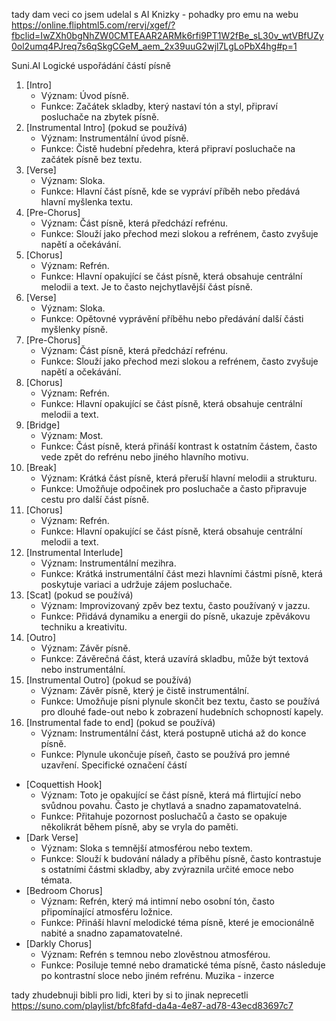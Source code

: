tady dam veci co jsem udelal s AI
Knizky - pohadky pro emu na webu
https://online.fliphtml5.com/rervj/xgef/?fbclid=IwZXh0bgNhZW0CMTEAAR2ARMk6rfi9PT1W2fBe_sL30v_wtVBfUZy0ol2umq4PJreq7s6qSkgCGeM_aem_2x39uuG2wjl7LgLoPbX4hg#p=1

Suni.AI
Logické uspořádání částí písně
1. [Intro]
    * Význam: Úvod písně.
    * Funkce: Začátek skladby, který nastaví tón a styl, připraví posluchače na zbytek písně.
2. [Instrumental Intro] (pokud se používá)
    * Význam: Instrumentální úvod písně.
    * Funkce: Čistě hudební předehra, která připraví posluchače na začátek písně bez textu.
3. [Verse]
    * Význam: Sloka.
    * Funkce: Hlavní část písně, kde se vypráví příběh nebo předává hlavní myšlenka textu.
4. [Pre-Chorus]
    * Význam: Část písně, která předchází refrénu.
    * Funkce: Slouží jako přechod mezi slokou a refrénem, často zvyšuje napětí a očekávání.
5. [Chorus]
    * Význam: Refrén.
    * Funkce: Hlavní opakující se část písně, která obsahuje centrální melodii a text. Je to často nejchytlavější část písně.
6. [Verse]
    * Význam: Sloka.
    * Funkce: Opětovné vyprávění příběhu nebo předávání další části myšlenky písně.
7. [Pre-Chorus]
    * Význam: Část písně, která předchází refrénu.
    * Funkce: Slouží jako přechod mezi slokou a refrénem, často zvyšuje napětí a očekávání.
8. [Chorus]
    * Význam: Refrén.
    * Funkce: Hlavní opakující se část písně, která obsahuje centrální melodii a text.
9. [Bridge]
    * Význam: Most.
    * Funkce: Část písně, která přináší kontrast k ostatním částem, často vede zpět do refrénu nebo jiného hlavního motivu.
10. [Break]
    * Význam: Krátká část písně, která přeruší hlavní melodii a strukturu.
    * Funkce: Umožňuje odpočinek pro posluchače a často připravuje cestu pro další část písně.
11. [Chorus]
    * Význam: Refrén.
    * Funkce: Hlavní opakující se část písně, která obsahuje centrální melodii a text.
12. [Instrumental Interlude]
    * Význam: Instrumentální mezihra.
    * Funkce: Krátká instrumentální část mezi hlavními částmi písně, která poskytuje variaci a udržuje zájem posluchače.
13. [Scat] (pokud se používá)
    * Význam: Improvizovaný zpěv bez textu, často používaný v jazzu.
    * Funkce: Přidává dynamiku a energii do písně, ukazuje zpěvákovu techniku a kreativitu.
14. [Outro]
    * Význam: Závěr písně.
    * Funkce: Závěrečná část, která uzavírá skladbu, může být textová nebo instrumentální.
15. [Instrumental Outro] (pokud se používá)
    * Význam: Závěr písně, který je čistě instrumentální.
    * Funkce: Umožňuje písni plynule skončit bez textu, často se používá pro dlouhé fade-out nebo k zobrazení hudebních schopností kapely.
16. [Instrumental fade to end] (pokud se používá)
    * Význam: Instrumentální část, která postupně utichá až do konce písně.
    * Funkce: Plynule ukončuje píseň, často se používá pro jemné uzavření.
Specifické označení částí
* [Coquettish Hook]
    * Význam: Toto je opakující se část písně, která má flirtující nebo svůdnou povahu. Často je chytlavá a snadno zapamatovatelná.
    * Funkce: Přitahuje pozornost posluchačů a často se opakuje několikrát během písně, aby se vryla do paměti.
* [Dark Verse]
    * Význam: Sloka s temnější atmosférou nebo textem.
    * Funkce: Slouží k budování nálady a příběhu písně, často kontrastuje s ostatními částmi skladby, aby zvýraznila určité emoce nebo témata.
* [Bedroom Chorus]
    * Význam: Refrén, který má intimní nebo osobní tón, často připomínající atmosféru ložnice.
    * Funkce: Přináší hlavní melodické téma písně, které je emocionálně nabité a snadno zapamatovatelné.
* [Darkly Chorus]
    * Význam: Refrén s temnou nebo zlověstnou atmosférou.
    * Funkce: Posiluje temné nebo dramatické téma písně, často následuje po kontrastní sloce nebo jiném refrénu.
Muzika - inzerce

tady zhudebnuji bibli pro lidi, kteri by si to jinak neprecetli 
https://suno.com/playlist/bfc8fafd-da4a-4e87-ad78-43ecd83697c7
